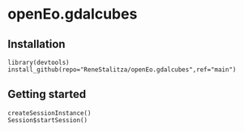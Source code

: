 # openEo.gdalcubes

## Installation
```
library(devtools)
install_github(repo="ReneStalitza/openEo.gdalcubes",ref="main")
```

## Getting started
```
createSessionInstance()
Session$startSession()
```

